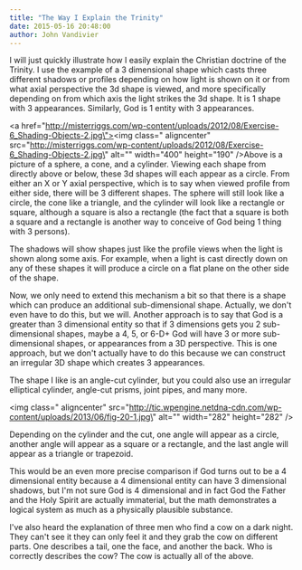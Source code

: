```yaml
---
title: "The Way I Explain the Trinity"
date: 2015-05-16 20:48:00
author: John Vandivier
---
```




I will just quickly illustrate how I easily explain the Christian doctrine of the Trinity. I use the example of a 3 dimensional shape which casts three different shadows or profiles depending on how light is shown on it or from what axial perspective the 3d shape is viewed, and more specifically depending on from which axis the light strikes the 3d shape. It is 1 shape with 3 appearances. Similarly, God is 1 entity with 3 appearances.

<a href=\"http://misterriggs.com/wp-content/uploads/2012/08/Exercise-6_Shading-Objects-2.jpg\"><img class=\" aligncenter\" src=\"http://misterriggs.com/wp-content/uploads/2012/08/Exercise-6_Shading-Objects-2.jpg\" alt=\"\" width=\"400\" height=\"190\" /></a>Above is a picture of a sphere, a cone, and a cylinder. Viewing each shape from directly above or below, these 3d shapes will each appear as a circle. From either an X or Y axial perspective, which is to say when viewed profile from either side, there will be 3 different shapes. The sphere will still look like a circle, the cone like a triangle, and the cylinder will look like a rectangle or square, although a square is also a rectangle (the fact that a square is both a square and a rectangle is another way to conceive of God being 1 thing with 3 persons).

The shadows will show shapes just like the profile views when the light is shown along some axis. For example, when a light is cast directly down on any of these shapes it will produce a circle on a flat plane on the other side of the shape.

Now, we only need to extend this mechanism a bit so that there is a shape which can produce an additional sub-dimensional shape. Actually, we don't even have to do this, but we will. Another approach is to say that God is a greater than 3 dimensional entity so that if 3 dimensions gets you 2 sub-dimensional shapes, maybe a 4, 5, or 6-D+ God will have 3 or more sub-dimensional shapes, or appearances from a 3D perspective. This is one approach, but we don't actually have to do this because we can construct an irregular 3D shape which creates 3 appearances.

The shape I like is an angle-cut cylinder, but you could also use an irregular elliptical cylinder, angle-cut prisms, joint pipes, and many more.

<img class=\" aligncenter\" src=\"http://tic.wpengine.netdna-cdn.com/wp-content/uploads/2013/06/fig-20-1.jpg\" alt=\"\" width=\"282\" height=\"282\" />

Depending on the cylinder and the cut, one angle will appear as a circle, another angle will appear as a square or a rectangle, and the last angle will appear as a triangle or trapezoid.

This would be an even more precise comparison if God turns out to be a 4 dimensional entity because a 4 dimensional entity can have 3 dimensional shadows, but I'm not sure God is 4 dimensional and in fact God the Father and the Holy Spirit are actually immaterial, but the math demonstrates a logical system as much as a physically plausible substance.

I've also heard the explanation of three men who find a cow on a dark night. They can't see it they can only feel it and they grab the cow on different parts. One describes a tail, one the face, and another the back. Who is correctly describes the cow? The cow is actually all of the above.